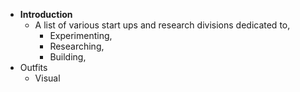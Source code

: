 - **Introduction**
	- A list of various start ups and research divisions dedicated to,
		- Experimenting,
		- Researching,
		- Building,
- Outfits
	- Visual